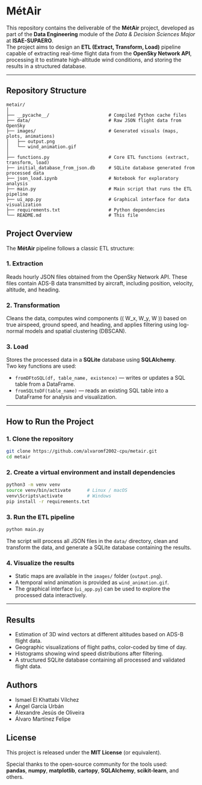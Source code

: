 # MétAir

This repository contains the deliverable of the **MétAir** project, developed as part of the **Data Engineering** module of the *Data & Decision Sciences Major* at **ISAE-SUPAERO**.  
The project aims to design an **ETL (Extract, Transform, Load)** pipeline capable of extracting real-time flight data from the **OpenSky Network API**, processing it to estimate high-altitude wind conditions, and storing the results in a structured database.

---

## Repository Structure

```
metair/
│
├── __pycache__/                      # Compiled Python cache files
├── data/                             # Raw JSON flight data from OpenSky
├── images/                           # Generated visuals (maps, plots, animations)
│   ├── output.png
│   └── wind_animation.gif
│
├── functions.py                      # Core ETL functions (extract, transform, load)
├── initial_database_from_json.db     # SQLite database generated from processed data
├── json_load.ipynb                   # Notebook for exploratory analysis
├── main.py                           # Main script that runs the ETL pipeline
├── ui_app.py                         # Graphical interface for data visualization
├── requirements.txt                  # Python dependencies
└── README.md                         # This file
```


## Project Overview

The **MétAir** pipeline follows a classic ETL structure:

### 1. Extraction  
Reads hourly JSON files obtained from the OpenSky Network API. These files contain ADS-B data transmitted by aircraft, including position, velocity, altitude, and heading.

### 2. Transformation  
Cleans the data, computes wind components (\( W_x, W_y, W \)) based on true airspeed, ground speed, and heading, and applies filtering using log-normal models and spatial clustering (DBSCAN).

### 3. Load  
Stores the processed data in a **SQLite** database using **SQLAlchemy**.  
Two key functions are used:

- `fromDFtoSQL(df, table_name, existence)` — writes or updates a SQL table from a DataFrame.  
- `fromSQLtoDF(table_name)` — reads an existing SQL table into a DataFrame for analysis and visualization.

---

## How to Run the Project

### 1. Clone the repository

```bash
git clone https://github.com/alvaromf2002-cpu/metair.git
cd metair
```

### 2. Create a virtual environment and install dependencies

```bash
python3 -m venv venv
source venv/bin/activate      # Linux / macOS
venv\Scripts\activate         # Windows
pip install -r requirements.txt
```

### 3. Run the ETL pipeline

```bash
python main.py
```

The script will process all JSON files in the `data/` directory, clean and transform the data, and generate a SQLite database containing the results.

### 4. Visualize the results

- Static maps are available in the `images/` folder (`output.png`).
- A temporal wind animation is provided as `wind_animation.gif`.
- The graphical interface (`ui_app.py`) can be used to explore the processed data interactively.

---

## Results

- Estimation of 3D wind vectors at different altitudes based on ADS-B flight data.  
- Geographic visualizations of flight paths, color-coded by time of day.  
- Histograms showing wind speed distributions after filtering.  
- A structured SQLite database containing all processed and validated flight data.



## Authors

- Ismael El Khattabi Vílchez  
- Ángel García Urbán  
- Alexandre Jesús de Oliveira  
- Álvaro Martínez Felipe  


## License

This project is released under the **MIT License** (or equivalent).  

Special thanks to the open-source community for the tools used:  
**pandas**, **numpy**, **matplotlib**, **cartopy**, **SQLAlchemy**, **scikit-learn**, and others.
